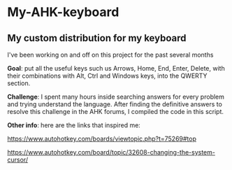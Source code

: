 # My-AHK-keyboard
## My custom distribution for my keyboard

I've been working on and off on this project for the past several months

**Goal**: put all the useful keys such us Arrows, Home, End, Enter, Delete, with their combinations with Alt, Ctrl and Windows keys, into the QWERTY section.

**Challenge**: I spent many hours inside searching answers for every problem and trying understand the language. After finding the definitive answers to resolve this challenge in the AHK forums, I compiled the code in this script.

**Other info**: here are the links that inspired me:

https://www.autohotkey.com/boards/viewtopic.php?t=75269#top

https://www.autohotkey.com/board/topic/32608-changing-the-system-cursor/
